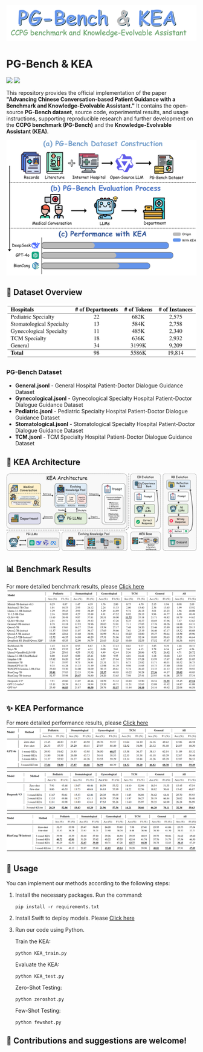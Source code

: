 <img src="Doc/Pictures/title.png" alt="title" border="0">

# PG-Bench & KEA
<p float="left"><img src="https://img.shields.io/badge/python-v3.9+-red"> <img src="https://img.shields.io/badge/pytorch-v2.6+-blue">

This repository provides the official implementation of the paper **"Advancing Chinese Conversation-based Patient Guidance with a Benchmark and Knowledge-Evolvable Assistant."** It contains the open-source **PG-Bench dataset**, source code, experimental results, and usage instructions, supporting reproducible research and further development on the **CCPG benchmark (PG-Bench)** and the **Knowledge-Evolvable Assistant (KEA)**.

<img src="Doc/Pictures/figure1.png" alt="figure1" border="0">


## 📂 Dataset Overview
<img src="Doc/Pictures/table1.png" alt="table1" border="0">

### PG-Bench Dataset
- **General.jsonl** - General Hospital Patient-Doctor Dialogue Guidance Dataset
- **Gynecological.jsonl** - Gynecological Specialty Hospital Patient-Doctor Dialogue Guidance Dataset
- **Pediatric.jsonl** - Pediatric Specialty Hospital Patient-Doctor Dialogue Guidance Dataset  
- **Stomatological.jsonl** - Stomatological Specialty Hospital Patient-Doctor Dialogue Guidance Dataset
- **TCM.jsonl** - TCM Specialty Hospital Patient-Doctor Dialogue Guidance Dataset

## 🧠 KEA Architecture
<img src="Doc/Pictures/figure2.png" alt="figure2" border="0">

## 📊 Benchmark Results
For more detailed benchmark results, please [Click here](Doc/Supplementary%20Experiments/README.md)
<img src="Doc/Pictures/table2.png" alt="table2" border="0">

## ✨ KEA Performance
For more detailed performance results, please [Click here](Doc/Supplementary%20Experiments/README.md)
<img src="Doc/Pictures/table3.png" alt="table3" border="0">
<img src="Doc/Pictures/table4.png" alt="table4" border="0">
<img src="Doc/Pictures/table5.png" alt="table5" border="0">

## 📖 Usage
You can implement our methods according to the following steps:

1. Install the necessary packages. Run the command:
   ```shell
   pip install -r requirements.txt
   ```
2. Install Swift to deploy models. Please [Click here](https://swift.readthedocs.io/zh-cn/latest/index.html)
3. Run our code using Python.
   
   Train the KEA:
   ```shell
   python KEA_train.py
   ```
   Evaluate the KEA:
   ```shell
   python KEA_test.py
   ```
   Zero-Shot Testing:
   ```shell
   python zeroshot.py
   ```
   Few-Shot Testing:
   ```shell
   python fewshot.py
   ```

## 🌟 Contributions and suggestions are welcome!
